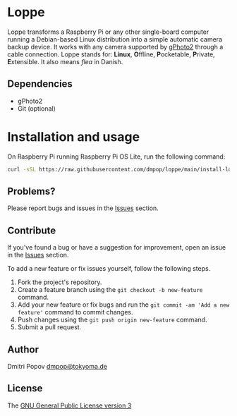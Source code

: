 # Loppe

Loppe transforms a Raspberry Pi or any other single-board computer running a Debian-based Linux distribution into a simple automatic camera backup device. It works with any camera supported by [gPhoto2](http://gphoto.org/proj/libgphoto2/support.php) through a cable connection. Loppe stands for: **Linux**, **O**ffline, **P**ocketable, **P**rivate, **E**xtensible. It also means _flea_ in Danish.

## Dependencies

- gPhoto2
- Git (optional)

# Installation and usage

On Raspberry Pi running Raspberry Pi OS Lite, run the following command:

```bash
curl -sSL https://raw.githubusercontent.com/dmpop/loppe/main/install-loppe.sh | bash
```

<!--
The [Linux Photography](https://gumroad.com/l/linux-photography) book provides instructions on installing and using Everyday Photo Carry. Get your copy at [Google Play Store](https://play.google.com/store/books/details/Dmitri_Popov_Linux_Photography?id=cO70CwAAQBAJ) or [Gumroad](https://gumroad.com/l/linux-photography).

<img src="https://tokyoma.de/bookcovers/linux-photography.jpg" title="Linux Photography book" width="200"/>
-->

## Problems?

Please report bugs and issues in the [Issues](https://github.com/dmpop/loppe/issues) section.

## Contribute

If you've found a bug or have a suggestion for improvement, open an issue in the [Issues](https://github.com/dmpop/loppe/issues) section.

To add a new feature or fix issues yourself, follow the following steps.

1. Fork the project's repository.
2. Create a feature branch using the `git checkout -b new-feature` command.
3. Add your new feature or fix bugs and run the `git commit -am 'Add a new feature'` command to commit changes.
4. Push changes using the `git push origin new-feature` command.
5. Submit a pull request.

## Author

Dmitri Popov [dmpop@tokyoma.de](mailto:dmpop@tokyoma.de)

## License

The [GNU General Public License version 3](http://www.gnu.org/licenses/gpl-3.0.en.html)
 
